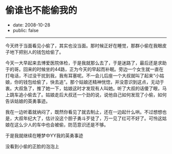 # 偷谁也不能偷我的

- date: 2008-10-28
- public: false

--------------------------


今天终于当面看见小偷了，其实也没当面。那时候正好在睡觉，那群小偷在我眼皮子地下把别人的钱包给偷了。

今天一大早起来去博爱医院体检，于是我就那么去了，于是迷路了，最后还是求助于的哥。回来的时候坐的44路，正为今天的早起而补眠。旁边一个女生就一直在打电话，不过没干扰到我，我有耳塞呢。不一会儿后座一个大叔就叫了起来“小姑娘，你的钱包给偷了，快去追”。那个姑娘还精神恍惚，并没意识到这点，无动于衷。大叔急了，推了她一下，姑娘这时才发现有人叫她。听了大叔的话傻了眼，马上跳车追小偷去了。姑娘走后大叔还一个劲的说，说他自己如何发现了小偷，如何告诉姑娘的英勇事迹。

我在一边听着就纳闷了，既然你看见了就去制止，还在一边起什么哄。不过想想也是，大叔年纪大了，估计没这个胆子勇斗歹徒了，万一见了红可不好了。可怜这姑娘在这么少人的车中也会被偷，防范意识还是不够。

于是我就继续在睡梦中YY我的英勇事迹


没看到小偷的正脸的泡泡上
